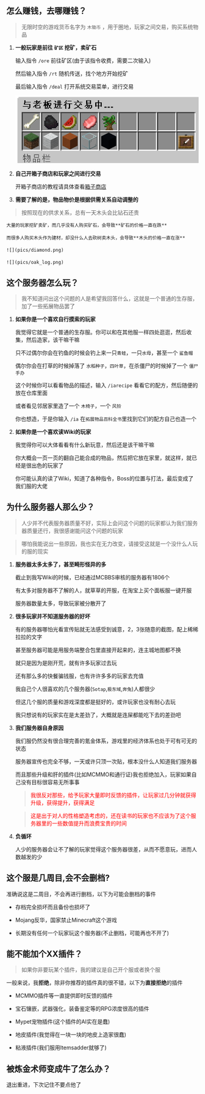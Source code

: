 ## 怎么赚钱，去哪赚钱？
> 无限时空的游戏货币名字为 `木锄币` ，用于圈地，玩家之间交易，购买系统物品

1. **一般玩家是前往 `矿区` 挖矿，卖矿石**

    输入指令 `/ore` 前往矿区(由于该指令收费，需要二次输入)

    然后输入指令 `/rt` 随机传送，找个地方开始挖矿

    最后输入指令 `/deal` 打开系统交易菜单，进行交易

    ![](pics/deal.png)

2. **自己开箱子商店和玩家之间进行交易**

    开箱子商店的教程请具体查看[箱子商店](quickshop.md)

3. **需要了解的是，物品物价是根据供需关系自动调整的**
> 按照现在的供求关系，总有一天木头会比钻石还贵

    大量的玩家挖矿卖矿，而几乎没有人购买矿石，会导致**矿石的价格一直在跌**

    而很多人购买木头作为建材，却没什么人去砍树卖木头，会导致**木头的价格一直在涨**

    ![](pics/diamond.png)

    ![](pics/oak_log.png)

## 这个服务器怎么玩？
> 我不知道问出这个问题的人是希望我回答什么，这就是一个普通的生存服，加了一些拓展物品罢了

1. **如果你是一个喜欢自行摸索的玩家**

    我觉得它就是一个普通的生存服。你可以和在其他服一样四处逛逛，然后收集，然后造家，该干嘛干嘛
    
    只不过偶尔你会在钓鱼的时候会钓上来一只`青蛙`，一只`水母`，甚至一个 `鲨鱼帽`

    偶尔你会在打草的时候掉落了 `水稻种子`，`四叶草`，在杀僵尸的时候掉了一个 `僵尸手办`

    这个时候你可以看看物品的描述，输入 `/iarecipe` 看看它的配方，然后随便的放在仓库里面

    或者看见邻居家里造了一个 `木椅子`，一个 `风铃`

    你也想造，于是你输入 `/ia` 在`拓展物品百科全书`里找到它们的配方自己也造一个

2. **如果你是一个喜欢读Wiki的玩家**

    我觉得你可以大体看看有什么新玩意，然后还是该干嘛干嘛

    你大概会一页一页的翻自己能合成的物品，然后把它放在家里，就这样，就已经是很出色的玩家了

    你可能认真的读了Wiki，知道了各种指令，Boss的位置与打法，最后变成了我们服的大佬

## 为什么服务器人那么少？

> 人少并不代表服务器质量不好，实际上会问这个问题的玩家都认为我们服务器质量还行，我很感谢能问这个问题的玩家

> 哪怕我能说出一些原因，我也实在无力改变，请接受这就是一个没什么人玩的服的现实

1. **服务器太多太多了，甚至畸形怪异的多**

    截止到我写Wiki的时候，已经通过MCBBS审核的服务器有1806个

    有太多对服务器不了解的人，就草草的开服，在淘宝上买个面板服一键开服

    服务器数量太多，导致玩家被分散开了

2. **很多玩家并不知道服务器的好坏**

    有的服务器哪怕光看宣传贴就无法感受到诚意，2，3张随意的截图，配上稀稀拉拉的文字

    甚至服务器可能是用服务端整合包里直接开起来的，连主城地图都不换

    就只是因为是刚开荒，就有许多玩家过去玩

    还有那么多的快餐骗钱服，也有许许多多的玩家去充值

    我自己个人很喜欢的几个服务器(`Sotap`,`极东域`,`奔兔`)人都很少

    但这几个服的质量和游戏深度都是挺好的，或许玩家也没有耐心去玩
    
    我只想说有的玩家实在是太差劲了，大概就是连屎都能吃下去的差劲吧

3. **我们服务器自身原因**

    我们服仍然没有很合理完善的氪金体系，游戏里的经济体系也处于可有可无的状态

    服务器宣传也完全不够，一天或许只顶一次贴，根本没什么人知道我们服务器

    而且那些升级和肝的插件(比如MCMMO和通行证)我也拒绝加入，玩家如果自己没有目标很容易无所事事

    > <font color=red>我很反对那些，给予玩家大量即时反馈的插件，让玩家过几分钟就获得升级，获得提升，获得满足</font>

    > <font color=red>这是出于对人的性格塑造考虑的，还在读书的玩家也不应该为了这个服务器里的一些数值提升而浪费宝贵的时间</font>

4. **负循环**

    人少的服务器会让不了解的玩家觉得这个服务器很差，从而不愿意玩，进而人数越发的少

    
## 这个服是几周目,会不会删档?

准确说这是二周目，不会再进行删档，以下为可能会删档的事件

+   存档完全损坏而且备份也损坏了

+   Mojang反华，国家禁止Minecraft这个游戏

+   长期没有任何一个玩家玩这个服务器(不止删档，可能再也不开了)

## 能不能加个XX插件？
> 如果你非要玩某个插件，我的建议是自己开个服或者换个服

一般来说，我**拒绝**，除非你推荐的插件真的很不错，以下为**直接拒绝**的插件

+   MCMMO插件等一直提供即时反馈的插件

+   宝石镶嵌，武器强化，装备鉴定等的RPG浓度很高的插件

+   Mypet宠物插件(这个插件的AI实在是蠢)

+   地皮插件(我觉得在一块一块的地皮上造家很蠢)

+   粘液插件(我们服用Itemsadder就够了)

## 被炼金术师变成牛了怎么办？

退出重进，下次记住不要点他了